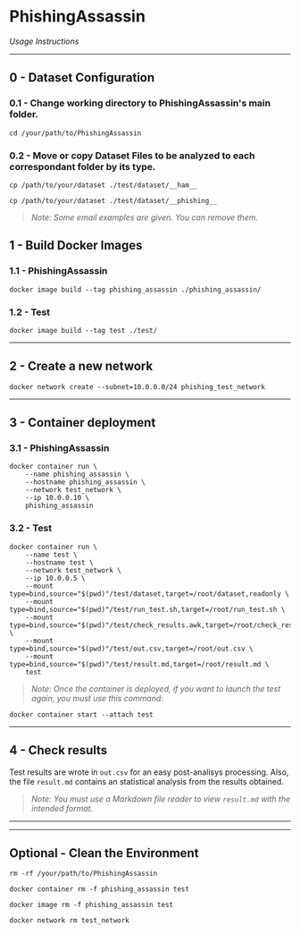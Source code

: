 # PhishingAssassin
_Usage Instructions_
***

## 0 - Dataset Configuration
### 0.1 - Change working directory to PhishingAssassin's main folder.
```
cd /your/path/to/PhishingAssassin
```
### 0.2 - Move or copy Dataset Files to be analyzed to each correspondant folder by its type.
```
cp /path/to/your/dataset ./test/dataset/__ham__
```
```
cp /path/to/your/dataset ./test/dataset/__phishing__
```
>_Note: Some email examples are given. You can remove them._
## 1 - Build Docker Images
### 1.1 - PhishingAssassin
```
docker image build --tag phishing_assassin ./phishing_assassin/
```
### 1.2 - Test
```
docker image build --tag test ./test/
```
***
## 2 - Create a new network
```
docker network create --subnet=10.0.0.0/24 phishing_test_network
```
***
## 3 - Container deployment
### 3.1 - PhishingAssassin
```
docker container run \
    --name phishing_assassin \
    --hostname phishing_assassin \
    --network test_network \
    --ip 10.0.0.10 \
    phishing_assassin
```    
### 3.2 - Test
```
docker container run \
    --name test \
    --hostname test \
    --network test_network \
    --ip 10.0.0.5 \
    --mount type=bind,source="$(pwd)"/test/dataset,target=/root/dataset,readonly \
    --mount type=bind,source="$(pwd)"/test/run_test.sh,target=/root/run_test.sh \
    --mount type=bind,source="$(pwd)"/test/check_results.awk,target=/root/check_results.awk \
    --mount type=bind,source="$(pwd)"/test/out.csv,target=/root/out.csv \
    --mount type=bind,source="$(pwd)"/test/result.md,target=/root/result.md \
    test
```
>_Note: Once the container is deployed, if you want to launch the test again, you must use this command:_
```
docker container start --attach test
```
***
## 4 - Check results
Test results are wrote in `out.csv` for an easy post-analisys processing.
Also, the file `result.md` contains an statistical analysis from the results obtained. 
>_Note: You must use a Markdown file reader to view `result.md` with the intended format._
***
***

## Optional - Clean the Environment
```
rm -rf /your/path/to/PhishingAssassin
```
```
docker container rm -f phishing_assassin test
```
```
docker image rm -f phishing_assassin test
```
```
docker network rm test_network
```